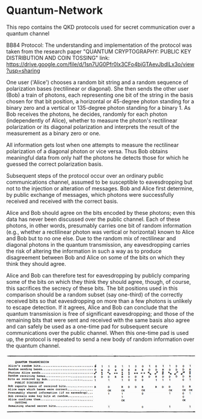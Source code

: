 # Quantum-Network
This repo contains the QKD protocols used for secret communication over a quantum channel

BB84 Protocol:
The understanding and implementation of the protocol was taken from  the research paper "QUANTUM CRYPTOGRAPHY: PUBLIC KEY DISTRIBUTION AND COIN TOSSING"
link: https://drive.google.com/file/d/1sn7UG0Pfr0lx3CFo4bjGTAevJbdlLx3o/view?usp=sharing

One user ('Alice') chooses a random bit string and a random sequence of polarization bases (rectilinear or diagonal). She then
sends the other user (Bob) a train of photons, each representing one bit of the string in the basis chosen for that bit position, a horizontal or 45-degree
photon standing for a binary zero and a vertical or 135-degree photon standing for a binary 1. As Bob receives the photons, he decides, randomly for each
photon (independently of Alice), whether to measure the photon's rectilinear polarization or its diagonal polarization and interprets the result of
the measurement as a binary zero or one.

All information gets lost when one attempts to measure the rectilinear polarization of a diagonal photon or vice versa. Thus Bob obtains meaningful data from only half the photons he detects those for which he guessed the correct polarization basis.


Subsequent steps of the protocol occur over an ordinary public communications channel, assumed to be susceptible to eavesdropping but not to
the injection or alteration of messages. Bob and Alice first determine, by public exchange of messages, which photons were successfully received and received with the correct basis.

Alice and Bob should agree on the bits encoded by these photons; even this data has never been discussed over the public channel. Each of these photons, in other words, presumably carries one bit of random information (e.g., whether a rectilinear photon was vertical or horizontal) known to Alice and
Bob but to no one else.
Due to the random mix of rectilinear and diagonal photons in the quantum transmission, any eavesdropping carries the risk of altering the information in such a way as to produce disagreement between Bob and Alice on some of the bits on which they think they should agree. 

Alice and Bob can therefore test for eavesdropping by publicly comparing some of the bits on which they think they should agree, though, of course, this sacrifices the secrecy of these bits. The bit positions used in this comparison should be a random subset (say one-third) of the correctly received bits so that eavesdropping on more than a few photons is unlikely to escape detection. If it agrees, Alice and Bob can conclude that the quantum transmission is free of significant eavesdropping; and those of the remaining bits that were sent and received with the same basis also agree and can safely be used as a one-time pad for subsequent secure communications over the public channel. When this one-time pad is used up, the protocol is repeated to send a new body of random information over the quantum channel. 

![image](quantum.png)
